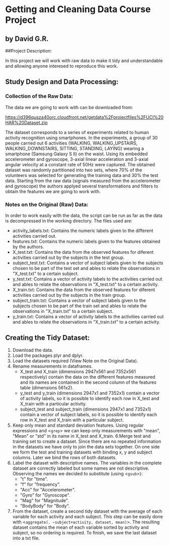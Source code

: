 # Getting and Cleaning Data Course Project
## by David G.R.

##Project Description:

In this project we will work with raw data to make it tidy and understandable and allowing 
anyone interesed to reproduce this work.

## Study Design and Data Processing:

### Collection of the Raw Data:

The data we are going to work with can be downloaded from:

https://d396qusza40orc.cloudfront.net/getdata%2Fprojectfiles%2FUCI%20HAR%20Dataset.zip

The dataset corresponds to a series of experiments related to human activity recognition using 
smartphones. In the experiments, a group of 30 people carried out 6 activities (WALKING, 
WALKING_UPSTAIRS, WALKING_DOWNSTAIRS, SITTING, STANDING, LAYING) wearing a smartphone 
(Samsung Galaxy S II) on the waist. Using its embedded accelerometer and gyroscope,
3-axial linear acceleration and 3-axial angular velocity at a constant rate 
of 50Hz were captured. The obtained dataset was randomly partitioned into two sets, 
where 70% of the volunteers was selected for generating the training data and 30% the 
test data.
Starting from the raw data (signals measured from the accelerometer and gyroscope) the 
authors applyed several transformations and filters to obtain the features we are going to 
work with.


### Notes on the Original (Raw) Data:

In order to work easily with the data, the script can be run as far as the data is decompressed in the working directory. The files used are:

* activity_labels.txt: Contains the numeric labels given to the different activities carried out.
* features.txt: Contains the numeric labels given to the features obtained by the authors.
* X_test.txt: Contains the data from the observed features for diferent activities carried
out by the subjects in the test group.
* subject_test.txt: Contains a vector of subject labels given to the subjects chosen to be part 
of the test set and ables to relate the observations in "X_test.txt" to a certain subject.
* y_test.txt: Contains a vector of activity labels to the activities carried out and ables 
to relate the observations in "X_test.txt" to a certain activity.
* X_train.txt: Contains the data from the observed features for diferent activities carried
out by the subjects in the train group.
* subject_train.txt: Contains a vector of subject labels given to the subjects chosen to be part 
of the train set and ables to relate the observations in "X_train.txt" to a certain subject.
* y_train.txt: Contains a vector of activity labels to the activities carried out and ables 
to relate the observations in "X_train.txt" to a certain activity.

## Creating the Tidy Dataset:

1. Download the data.
2. Load the packages plyr and dplyr.
3. Load the datasets required (View Note on the Original Data).
4. Rename measurements in dataframes. 
	* X_test and X_train (dimensions 2947x561 and 7352x561 respectively) contain the data on 
	the different features measured and its names are contained in the second column of the 
	features table (dimensions 561x2).
	* y_test and y_train (dimensions 2947x1 and 7352x1) contain a vector of activity labels, so
	it is possible to identify each row in X_test and X_train with a particular activity.
	* subject_test and subject_train (dimensions 2947x1 and 7352x1) contain a vector of subject
	labels, so it is possible to identify each row in X_test and X_train with a particular subject.
5. Keep only mean and standard deviation features. Using regular expressions and <`grep`> we can keep
only measurements with "mean", "Mean" or "std" in its name in X_test and X_train.
6.Merge test and training set to create a dataset. Since there are no repeated information in the 
datasets we have only to join the data sets together. On one side we form the test and training datasets
with binding x, y and subject columns. Later we bind the rows of both datasets.
7. Label the dataset with descriptive names. The variables in the complete dataset are correctly labeled
but some names are not descriptive. Observing the names we decided to substitute (using <`gsub`>):
	* "t" for "time".
	* "f" for "frequency".
	* "Acc" for "Accelerometer".
	* "Gyro" for "Gyroscope".
	* "Mag" for "Magnitude".
	* "BodyBody" for "Body".
8. From the dataset, create a second tidy dataset with the average of each variable for each activity
and each subject. This step can be easily done with <`aggregate(. ~subject+activity, dataset, mean)`>. 
The resulting dataset contains the mean of each variable sorted by activity and subject, so no ordering
is required. To finish, we save the last dataset into a txt file.
